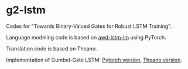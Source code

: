 # g2-lstm
Codes for "Towards Binary-Valued Gates for Robust LSTM Training".

Language modeling code is based on [awd-lstm-lm](https://github.com/salesforce/awd-lstm-lm) using PyTorch.

Translation code is based on Theano.

Implementation of Gumbel-Gate LSTM: [Pytorch version](language-modeling/g2_lstm.py), [Theano version](machine-translation/libs/layers/stochastic_lstm.py).
